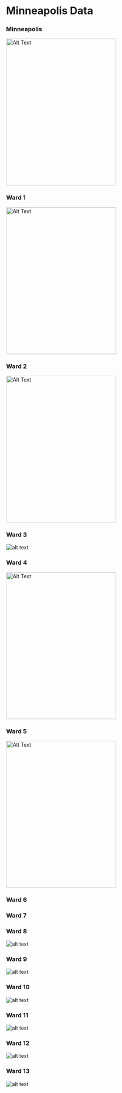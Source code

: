 # Minneapolis Data

### Minneapolis
<img src="https://raw.githubusercontent.com/skyydog1/mplsRentAnalysis/refs/heads/main/Images/Log%20Total%20Property%20Value%20(Normalized).jpg" alt="Alt Text" width="300" height="400">

### Ward 1
<img src="https://raw.githubusercontent.com/skyydog1/mplsRentAnalysis/refs/heads/main/Images/ward_1_ln_dot_sorted.png" alt="Alt Text" width="300" height="400">

### Ward 2
<img src="https://raw.githubusercontent.com/skyydog1/mplsRentAnalysis/refs/heads/main/Images/ward_2_ln_dot_sorted.png" alt="Alt Text" width="300" height="400">

### Ward 3

![alt text]()

### Ward 4
<img src="https://raw.githubusercontent.com/skyydog1/mplsRentAnalysis/refs/heads/main/Images/ward_4_ln_dot_sorted.png" alt="Alt Text" width="300" height="400">

### Ward 5
<img src="https://raw.githubusercontent.com/skyydog1/mplsRentAnalysis/refs/heads/main/Images/ward_5_ln_dot_sorted.png" alt="Alt Text" width="300" height="400">

### Ward 6


### Ward 7

### Ward 8

![alt text](https://raw.githubusercontent.com/skyydog1/mplsRentAnalysis/refs/heads/main/Images/Log%20Total%20Property%20Value%20(Normalized).jpg)

### Ward 9

![alt text](https://raw.githubusercontent.com/skyydog1/mplsRentAnalysis/refs/heads/main/Images/Log%20Total%20Property%20Value%20(Normalized).jpg)

### Ward 10

![alt text](https://raw.githubusercontent.com/skyydog1/mplsRentAnalysis/refs/heads/main/Images/Log%20Total%20Property%20Value%20(Normalized).jpg)

### Ward 11

![alt text](https://raw.githubusercontent.com/skyydog1/mplsRentAnalysis/refs/heads/main/Images/Log%20Total%20Property%20Value%20(Normalized).jpg)

### Ward 12

![alt text](https://raw.githubusercontent.com/skyydog1/mplsRentAnalysis/refs/heads/main/Images/Log%20Total%20Property%20Value%20(Normalized).jpg)

### Ward 13

![alt text](https://raw.githubusercontent.com/skyydog1/mplsRentAnalysis/refs/heads/main/Images/Log%20Total%20Property%20Value%20(Normalized).jpg)



